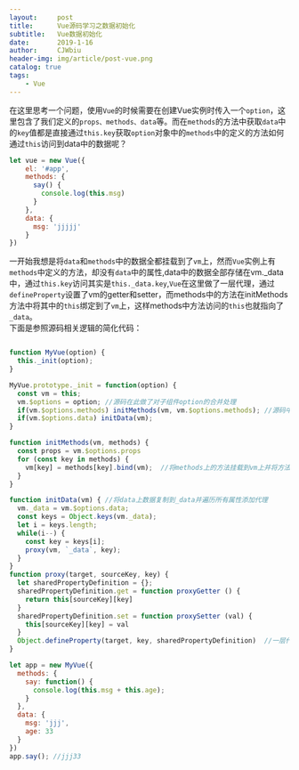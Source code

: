 ```yaml
---
layout:     post
title:      Vue源码学习之数据初始化
subtitle:   Vue数据初始化
date:       2019-1-16
author:     CJWbiu
header-img: img/article/post-vue.png
catalog: true
tags:
    - Vue
---
```

在这里思考一个问题，使用`Vue`的时候需要在创建Vue实例时传入一个`option`，这里包含了我们定义的`props、methods、data`等。而在`methods`的方法中获取`data`中的`key`值都是直接通过`this.key`获取`option`对象中的`methods`中的定义的方法如何通过`this`访问到data中的数据呢？
```javascript
let vue = new Vue({
    el: '#app',
    methods: {
      say() {
        console.log(this.msg)
      }
    },
    data: {
      msg: 'jjjjj'
    }
})
```       

一开始我想是将`data`和`methods`中的数据全都挂载到了`vm`上，然而`Vue`实例上有`methods`中定义的方法，却没有`data`中的属性,data中的数据全部存储在vm._data中，通过`this.key`访问其实是`this._data.key`,`Vue`在这里做了一层代理，通过`defineProperty`设置了vm的getter和setter，而methods中的方法在initMethods方法中将其中的`this`绑定到了`vm`上，这样methods中方法访问的`this`也就指向了`_data`。     
下面是参照源码相关逻辑的简化代码：


```javascript

function MyVue(option) {
  this._init(option);
}

MyVue.prototype._init = function(option) {
  const vm = this; 
  vm.$options = option; //源码在此做了对子组件option的合并处理
  if(vm.$options.methods) initMethods(vm, vm.$options.methods); //源码中还有对props的处理,data、props、methods都会做查重处理，不能有相同的属性名
  if(vm.$options.data) initData(vm);
}

function initMethods(vm, methods) {
  const props = vm.$options.props
  for (const key in methods) {
    vm[key] = methods[key].bind(vm);  //将methods上的方法挂载到vm上并将方法中所有的this指向vm，通过下面的proxy就可以访问到_data上的属性
  }
}

function initData(vm) { //将data上数据复制到_data并遍历所有属性添加代理
  vm._data = vm.$options.data;
  const keys = Object.keys(vm._data); 
  let i = keys.length;
  while(i--) {  
    const key = keys[i];
    proxy(vm, `_data`, key);
  }
}
function proxy(target, sourceKey, key) {
  let sharedPropertyDefinition = {};
  sharedPropertyDefinition.get = function proxyGetter () {
    return this[sourceKey][key]
  }
  sharedPropertyDefinition.set = function proxySetter (val) {
    this[sourceKey][key] = val
  }
  Object.defineProperty(target, key, sharedPropertyDefinition)  //一层代理，每次访问this[key]时代理到this._data[key]
}

let app = new MyVue({
  methods: {
    say: function() {
      console.log(this.msg + this.age);
    }
  },
  data: {
    msg: 'jjj',
    age: 33
  }
})
app.say(); //jjj33
```